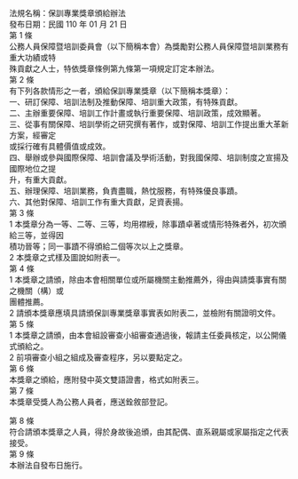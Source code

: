 法規名稱：保訓專業獎章頒給辦法  
發布日期：民國 110 年 01 月 21 日  
第 1 條  
公務人員保障暨培訓委員會（以下簡稱本會）為獎勵對公務人員保障暨培訓業務有重大功績或特  
殊貢獻之人士，特依獎章條例第九條第一項規定訂定本辦法。  
第 2 條  
有下列各款情形之一者，頒給保訓專業獎章（以下簡稱本獎章）：  
一、研訂保障、培訓法制及推動保障、培訓重大政策，有特殊貢獻。  
二、主辦重要保障、培訓工作計畫或執行重要保障、培訓政策，成效顯著。  
三、從事有關保障、培訓學術之研究撰有著作，或對保障、培訓工作提出重大革新方案，經審定  
或採行確有具體價值或成效。  
四、舉辦或參與國際保障、培訓會議及學術活動，對我國保障、培訓制度之宣揚及國際地位之提  
升，有重大貢獻。  
五、辦理保障、培訓業務，負責盡職，熱忱服務，有特殊優良事蹟。  
六、其他對保障、培訓工作有重大貢獻，足資表揚。  
第 3 條  
1 本獎章分為一等、二等、三等，均用襟綬，除事蹟卓著或情形特殊者外，初次頒給三等，並得因  
積功晉等；同一事蹟不得頒給二個等次以上之獎章。  
2 本獎章之式樣及圖說如附表一。  
第 4 條  
1 本獎章之請頒，除由本會相關單位或所屬機關主動推薦外，得由與請獎事實有關之機關（構）或  
團體推薦。  
2 請頒本獎章應填具請頒保訓專業獎章事實表如附表二，並檢附有關證明文件。  
第 5 條  
1 本獎章之請頒，由本會組設審查小組審查通過後，報請主任委員核定，以公開儀式頒給之。  
2 前項審查小組之組成及審查程序，另以要點定之。  
第 6 條  
本獎章之頒給，應附發中英文雙語證書，格式如附表三。  
第 7 條  
本獎章受獎人為公務人員者，應送銓敘部登記。  


第 8 條  
符合請頒本獎章之人員，得於身故後追頒，由其配偶、直系親屬或家屬指定之代表接受。  
第 9 條  
本辦法自發布日施行。  


